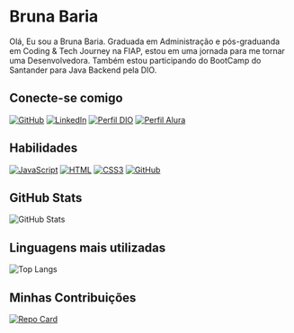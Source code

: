 # Bruna Baria
Olá, Eu sou a Bruna Baria. Graduada em Administração e pós-graduanda em Coding & Tech Journey na FIAP, estou em uma jornada para me tornar uma Desenvolvedora. Também estou participando do BootCamp do Santander para Java Backend pela DIO. 
## Conecte-se comigo
[![GitHub](https://img.shields.io/badge/GitHub-000?style=for-the-badge&logo=github&logoColor=fff)](https://https://github.com/BrunaBaria)
[![LinkedIn](https://img.shields.io/badge/LinkedIn-000?style=for-the-badge&logo=linkedin&logoColor=0E76A8)]((https://www.linkedin.com/in/bruna-baria/))
[![Perfil DIO](https://img.shields.io/badge/-Meu%20Perfil%20na%20DIO-000?style=for-the-badge)](https://web.dio.me/users/brumorimitsu/)
[![Perfil Alura](https://img.shields.io/badge/-Meu%20Perfil%20na%20alura-000?style=for-the-badge)](https://cursos.alura.com.br/user/bruna290790)


## Habilidades

[![JavaScript](https://img.shields.io/badge/javascript-000?style=for-the-badge&logo=javascript&logoColor)](https://docs.github.com/)
[![HTML](https://img.shields.io/badge/html5-000?style=for-the-badge&logo=html5&logoColor)](https://docs.github.com/)
[![CSS3](https://img.shields.io/badge/CSS3-000?style=for-the-badge&logo=css3&logoColor)](https://docs.github.com/)
[![GitHub](https://img.shields.io/badge/GitHub-000?style=for-the-badge&logo=github&logoColor)](https://docs.github.com/)

## GitHub Stats
![GitHub Stats](https://github-readme-stats.vercel.app/api?username=brunabaria&theme=transparent&bg_color=000&border_color=30A3dc&show_icons=true&icon_color=30A3DC&title_color=E94D5F&text_color=fff&hide_title=true&hide=stars)

## Linguagens mais utilizadas
![Top Langs](https://github-readme-stats-git-masterrstaa-rickstaa.vercel.app/api/top-langs/?username=BrunaBaria&bg_color=000&border_color=30A3DC&title_color=E94D5F&text_color=FFF)

## Minhas Contribuições
[![Repo Card](https://github-readme-stats.vercel.app/api/pin/?username=brunabaria&repo=dio-lab-open-source&bg_color=000&border_color=30A3DC&show_icons=true&icon_color=30A3DC&title_color=E94D5F&text_color=fff)](https://github.com/octoeli/dio-lab-open-source)

